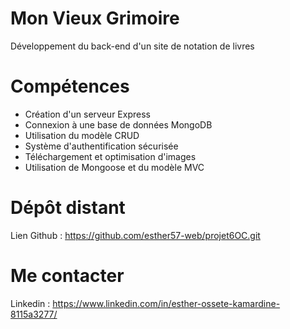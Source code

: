 # Mon Vieux Grimoire

Développement du back-end d'un site de notation de livres

# Compétences

<ul>
<li>Création d'un serveur Express</li>
<li>Connexion à une base de données MongoDB</li>
<li>Utilisation du modèle CRUD</li>
<li>Système d'authentification sécurisée</li>
<li>Téléchargement et optimisation d'images</li>
<li>Utilisation de Mongoose et du modèle MVC </li>
</ul>

# Dépôt distant

Lien Github : https://github.com/esther57-web/projet6OC.git

# Me contacter

Linkedin : https://www.linkedin.com/in/esther-ossete-kamardine-8115a3277/
